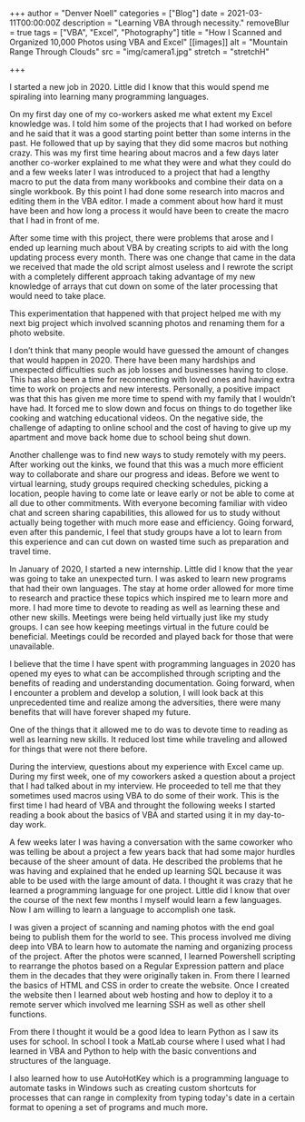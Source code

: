 +++
author = "Denver Noell"
categories = ["Blog"]
date = 2021-03-11T00:00:00Z
description = "Learning VBA through necessity."
removeBlur = true
tags = ["VBA", "Excel", "Photography"]
title = "How I Scanned and Organized 10,000 Photos using VBA and Excel"
[[images]]
alt = "Mountain Range Through Clouds"
src = "img/camera1.jpg"
stretch = "stretchH"

+++

I started a new job in 2020. Little did I know that this would spend me spiraling into learning many programming languages.

On my first day one of my co-workers asked me what extent my Excel knowledge was. I told him some of the projects that I had worked on before and he said that it was a good starting point better than some interns in the past. He followed that up by saying that they did some macros but nothing crazy. This was my first time hearing about macros and a few days later another co-worker explained to me what they were and what they could do and a few weeks later I was introduced to a project that had a lengthy macro to put the data from many workbooks and combine their data on a single workbook. By this point I had done some research into macros and editing them in the VBA editor. I made a comment about how hard it must have been and how long a process it would have been to create the macro that I had in front of me.

After some time with this project, there were problems that arose and I ended up learning much about VBA by creating scripts to aid with the long updating process every month. There was one change that came in the data we received that made the old script almost useless and I rewrote the script with a completely different approach taking advantage of my new knowledge of arrays that cut down on some of the later processing that would need to take place.

This experimentation that happened with that project helped me with my next big project which involved scanning photos and renaming them for a photo website.

I don’t think that many people would have guessed the amount of changes that would happen in 2020. There have been many hardships and unexpected difficulties such as job losses and businesses having to close. This has also been a time for reconnecting with loved ones and having extra time to work on projects and new interests. Personally, a positive impact was that this has given me more time to spend with my family that I wouldn’t have had. It forced me to slow down and focus on things to do together like cooking and watching educational videos. On the negative side, the challenge of adapting to online school and the cost of having to give up my apartment and move back home due to school being shut down.

Another challenge was to find new ways to study remotely with my peers. After working out the kinks, we found that this was a much more efficient way to collaborate and share our progress and ideas. Before we went to virtual learning, study groups required checking schedules, picking a location, people having to come late or leave early or not be able to come at all due to other commitments. With everyone becoming familiar with video chat and screen sharing capabilities, this allowed for us to study without actually being together with much more ease and efficiency. Going forward, even after this pandemic, I feel that study groups have a lot to learn from this experience and can cut down on wasted time such as preparation and travel time.

In January of 2020, I started a new internship. Little did I know that the year was going to take an unexpected turn. I was asked to learn new programs that had their own languages. The stay at home order allowed for more time to research and practice these topics which inspired me to learn more and more. I had more time to devote to reading as well as learning these and other new skills. Meetings were being held virtually just like my study groups. I can see how keeping meetings virtual in the future could be beneficial. Meetings could be recorded and played back for those that were unavailable.

I believe that the time I have spent with programming languages in 2020 has opened my eyes to what can be accomplished through scripting and the benefits of reading and understanding documentation. Going forward, when I encounter a problem and develop a solution, I will look back at this unprecedented time and realize among the adversities, there were many benefits that will have forever shaped my future.

One of the things that it allowed me to do was to devote time to reading as well as learning new skills. It reduced lost time while traveling and allowed for things that were not there before.

During the interview, questions about my experience with Excel came up. During my first week, one of my coworkers asked a question about a project that I had talked about in my interview. He proceeded to tell me that they sometimes used macros using VBA to do some of their work. This is the first time I had heard of VBA and throught the following weeks I started reading a book about the basics of VBA and started using it in my day-to-day work.

A few weeks later I was having a conversation with the same coworker who was telling be about a project a few years back that had some major hurdles because of the sheer amount of data. He described the problems that he was having and explained that he ended up learning SQL because it was able to be used with the large amount of data. I thought it was crazy that he learned a programming language for one project. Little did I know that over the course of the next few months I myself would learn a few languages. Now I am willing to learn a language to accomplish one task.

I was given a project of scanning and naming photos with the end goal being to publish them for the world to see. This process involved me diving deep into VBA to learn how to automate the naming and organizing process of the project. After the photos were scanned, I learned Powershell scripting to rearrange the photos based on a Regular Expression pattern and place them in the decades that they were originally taken in. From there I learned the basics of HTML and CSS in order to create the website. Once I created the website then I learned about web hosting and how to deploy it to a remote server which involved me learning SSH as well as other shell functions.

From there I thought it would be a good Idea to learn Python as I saw its uses for school. In school I took a MatLab course where I used what I had learned in VBA and Python to help with the basic conventions and structures of the language.

I also learned how to use AutoHotKey which is a programming language to automate tasks in Windows such as creating custom shortcuts for processes that can range in complexity from typing today's date in a certain format to opening a set of programs and much more.
